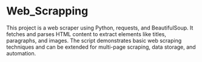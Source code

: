# Web_Scrapping
This project is a web scraper using Python, requests, and BeautifulSoup. It fetches and parses HTML content to extract elements like titles, paragraphs, and images. The script demonstrates basic web scraping techniques and can be extended for multi-page scraping, data storage, and automation.
